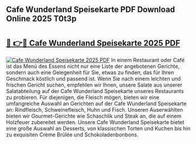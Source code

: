 ## Cafe Wunderland Speisekarte PDF Download Online 2025 T0t3p

# <h2><a href="http://gc6d19.nevu.top/?p=Cafe+Wunderland+Speisekarte">🔗 👉🔴 Cafe Wunderland Speisekarte 2025 PDF</a></h2>

[![Cafe Wunderland Speisekarte 2025 PDF](https://i.imgur.com/dBaPXMq.png)](http://gc6d19.nevu.top/?p=Cafe+Wunderland+Speisekarte)
In einem Restaurant oder Café ist das Menü des Essens nicht nur eine Liste der angebotenen Gerichte, sondern auch eine Gelegenheit für Sie, etwas zu finden, das für Ihren Geschmack köstlich und passend ist. Wenn Sie nach einem leichten und frischen Gericht suchen, empfehlen wir Ihnen, unsere Salate aus unserer Salatabteilung auf der Cafe Wunderland Speisekarte unseres Restaurants zu probieren. Für diejenigen, die Fleisch mögen, bieten wir eine umfangreiche Auswahl an Gerichten auf der Cafe Wunderland Speisekarte an: Rindfleisch, Schweinefleisch, Huhn und Fisch. Unseren Auserwählten bieten wir Gourmet-Gerichte wie Schaschlik und Steak an, die auf einem Holzfeuer zubereitet werden. Unsere Cafe Wunderland Speisekarte bietet eine große Auswahl an Desserts, von klassischen Torten und Kuchen bis hin zu exquisiten Crème Brûlée und Schokoladenbonbons.
